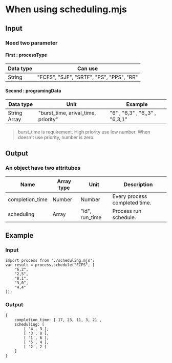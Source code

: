 # When using scheduling.mjs

## Input

### Need two parameter

#### First : processType
|Data type|Can use|
|-|-|
|String|"FCFS", "SJF", "SRTF", "PS", "PPS", "RR"|

#### Second : programingData
|Data type|Unit|Example|
|-|-|-|
|String Array|"burst_time, arival_time, priority"|"6" , "6,3" , "6,,3" , "6,3,1"|
> burst_time is requirement.
> High priority use low number. When doesn't use priority, number is zero.

## Output

### An object have two attritubes

|Name|Array type|Unit|Description|
|-|-|-|-|
|completion_time|Number|Number|Every process completed time.|
|scheduling|Array|"id", run_time|Process run schedule.|

## Example

### Input
```
import process from './scheduling.mjs';
var result = process.schedule("FCFS", [
    "6,2",
    "2,5",
    "8,1",
    "3,0",
    "4,4"
]);
```

### Output
```
{
    completion_time: [ 17, 23, 11, 3, 21 ,
    scheduling: [
        [ '4', 3 ],
        [ '3', 8 ],
        [ '1', 6 ],
        [ '5', 4 ],
        [ '2', 2 ]
    ]
}
```